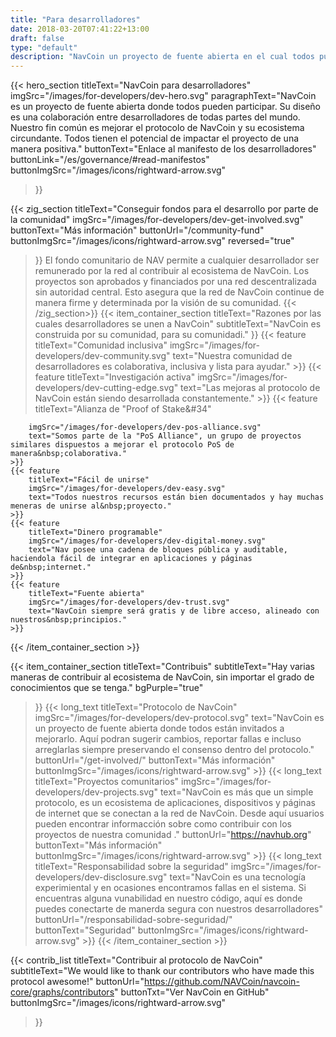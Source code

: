 ```yaml
---
title: "Para desarrolladores"
date: 2018-03-20T07:41:22+13:00
draft: false
type: "default"
description: "NavCoin un proyecto de fuente abierta en el cual todos pueden participar. Está diseñado como un proyecto colaborativo con usuarios de todo el mundo."
---
```

<script src="https://ajax.googleapis.com/ajax/libs/jquery/3.3.1/jquery.min.js"></script>
{{< hero_section
titleText="NavCoin para desarrolladores"
imgSrc="/images/for-developers/dev-hero.svg"
paragraphText="NavCoin es un proyecto de fuente abierta donde todos pueden participar. Su diseño es una colaboración entre desarrolladores de todas partes del mundo. Nuestro fin común es mejorar el protocolo de NavCoin y su ecosistema circundante. Todos tienen el potencial de impactar el proyecto de una manera&nbsp;positiva."
buttonText="Enlace al manifesto de los desarrolladores"
buttonLink="/es/governance/#read-manifestos"
buttonImgSrc="/images/icons/rightward-arrow.svg"
>}}

{{< zig_section
titleText="Conseguir fondos para el desarrollo por parte de la&nbsp;comunidad"
imgSrc="/images/for-developers/dev-get-involved.svg"
buttonText="Más información"
buttonUrl="/community-fund"
buttonImgSrc="/images/icons/rightward-arrow.svg"
reversed="true"
>}}
El fondo comunitario de NAV permite a cualquier desarrollador ser remunerado por la red al contribuir al ecosistema de NavCoin. Los proyectos son aprobados y financiados por una red descentralizada sin autoridad central. Esto asegura que la red de NavCoin continue de manera firme y determinada por la visión de su&nbsp;comunidad.
{{< /zig_section>}}
{{< item_container_section 
    titleText="Razones por las cuales desarrolladores se unen a NavCoin"
    subtitleText="NavCoin es construida por su comunidad, para su comunidadi."
>}}
    {{< feature 
        titleText="Comunidad inclusiva"
        imgSrc="/images/for-developers/dev-community.svg"
        text="Nuestra comunidad de desarrolladores es colaborativa, inclusiva y lista para&nbsp;ayudar."
    >}}
    {{< feature 
        titleText="Investigación activa"
        imgSrc="/images/for-developers/dev-cutting-edge.svg"
        text="Las mejoras al protocolo de NavCoin están siendo desarrollada&nbsp;constantemente."
    >}}
    {{< feature                 
        titleText="Alianza de &#34;Proof of Stake&#34"

        imgSrc="/images/for-developers/dev-pos-alliance.svg"
        text="Somos parte de la "PoS Alliance", un grupo de proyectos similares dispuestos a mejorar el protocolo PoS de manera&nbsp;colaborativa."
    >}}
    {{< feature                 
        titleText="Fácil de unirse"
        imgSrc="/images/for-developers/dev-easy.svg"
        text="Todos nuestros recursos están bien documentados y hay muchas meneras de unirse al&nbsp;proyecto."
    >}}
    {{< feature                 
        titleText="Dinero programable"
        imgSrc="/images/for-developers/dev-digital-money.svg"
        text="Nav posee una cadena de bloques pública y auditable, haciendola fácil de integrar en aplicaciones y páginas de&nbsp;internet."
    >}}
    {{< feature                 
        titleText="Fuente abierta"
        imgSrc="/images/for-developers/dev-trust.svg"
        text="NavCoin siempre será gratis y de libre acceso, alineado con nuestros&nbsp;principios."
    >}}
{{< /item_container_section >}}

{{< item_container_section 
    titleText="Contribuis"
    subtitleText="Hay varias maneras de contribuir al ecosistema de NavCoin, sin importar el grado de conocimientos que se&nbsp;tenga."
    bgPurple="true"
>}}
    {{< long_text 
        titleText="Protocolo de NavCoin"
        imgSrc="/images/for-developers/dev-protocol.svg"
        text="NavCoin es un proyecto de fuente abierta donde todos están invitados a mejorarlo. Aquí podran sugerir cambios, reportar fallas e incluso arreglarlas siempre preservando el consenso dentro del&nbsp;protocolo."
        buttonUrl="/get-involved/"
        buttonText="Más información"
        buttonImgSrc="/images/icons/rightward-arrow.svg"
    >}}
    {{< long_text 
        titleText="Proyectos comunitarios"
        imgSrc="/images/for-developers/dev-projects.svg"
        text="NavCoin es más que un simple protocolo, es un ecosistema de aplicaciones, dispositivos y páginas de internet que se conectan a la red de NavCoin. Desde aquí usuarios pueden encontrar informacción sobre como contribuir con los proyectos de nuestra&nbsp;comunidad ."
        buttonUrl="https://navhub.org"
        buttonText="Más información"
        buttonImgSrc="/images/icons/rightward-arrow.svg"
    >}}
    {{< long_text 
        titleText="Responsabilidad sobre la seguridad"
        imgSrc="/images/for-developers/dev-disclosure.svg"
        text="NavCoin es una tecnología experimiental y en ocasiones encontramos fallas en el sistema. Si encuentras alguna vunabilidad en nuestro código, aquí es donde puedes conectarte de manerda segura con nuestros&nbsp;desarrolladores"
        buttonUrl="/responsabilidad-sobre-seguridad/"
        buttonText="Seguridad"
        buttonImgSrc="/images/icons/rightward-arrow.svg"
    >}}
{{< /item_container_section >}}

{{< contrib_list
    titleText="Contribuir al protocolo de NavCoin"
    subtitleText="We would like to thank our contributors who have made this protocol&nbsp;awesome!"
    buttonUrl="https://github.com/NAVCoin/navcoin-core/graphs/contributors"
    buttonTxt="Ver NavCoin en GitHub"
    buttonImgSrc="/images/icons/rightward-arrow.svg"
>}}
<script>
$("a[href^='#']").click(function(e) {
	e.preventDefault();
	
	var position = $($(this).attr("href")).offset().top;

	$("body, html").animate({
		scrollTop: position
	} /* speed */ );
});
</script>
